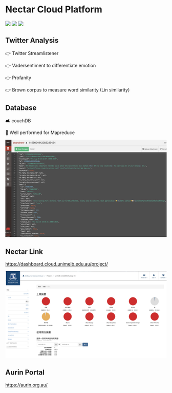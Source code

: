 # Nectar Cloud Platform

![](https://img.shields.io/badge/Technology-MapReduce-green.svg)
![](https://img.shields.io/badge/Twitter-300K-blue.svg)
![](https://img.shields.io/badge/Language-ansible-orange.svg)

## Twitter Analysis ##
👉 Twitter Streamlistener

👉 Vadersentiment to differentiate emotion

👉 Profanity

👉 Brown corpus to measure word similarity (Lin similarity)

## Database ##
🛋️ couchDB 

🐳 Well performed for Mapreduce

![image](https://github.com/alanwangwyz/Analysis-for-tweet-texts/blob/master/image/Twitter.jpeg)

## Nectar Link ##
https://dashboard.cloud.unimelb.edu.au/project/

![image](https://github.com/alanwangwyz/Analysis-for-tweet-texts/blob/master/image/Nectar.jpeg)
## Aurin Portal ##
https://aurin.org.au/

